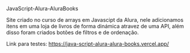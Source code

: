 JavaScript-Alura-AluraBooks

Site criado no curso de arrays em Javascipt da Alura, nele adicionamos itens em uma loja de livros de forma dinámica atravez de uma API, 
além disso foram criados botões de filtros e de ordenação.

Link para testes: https://java-script-alura-alura-books.vercel.app/
